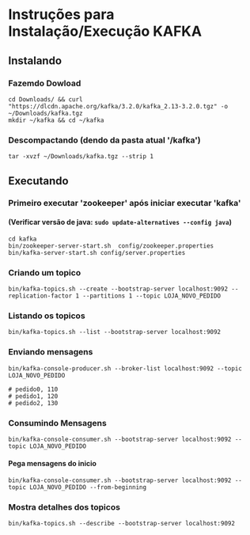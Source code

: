 # Instruções para Instalação/Execução KAFKA

## Instalando ##########

### Fazemdo Dowload
```
cd Downloads/ && curl "https://dlcdn.apache.org/kafka/3.2.0/kafka_2.13-3.2.0.tgz" -o ~/Downloads/kafka.tgz
mkdir ~/kafka && cd ~/kafka
```
### Descompactando (dendo da pasta atual '/kafka')
```
tar -xvzf ~/Downloads/kafka.tgz --strip 1
```


## Executando ##########

### Primeiro executar 'zookeeper' após iniciar executar 'kafka'
#### (Verificar versão de java: `sudo update-alternatives --config java`)
```
cd kafka
bin/zookeeper-server-start.sh  config/zookeeper.properties
bin/kafka-server-start.sh config/server.properties
```


### Criando um topico
```
bin/kafka-topics.sh --create --bootstrap-server localhost:9092 --replication-factor 1 --partitions 1 --topic LOJA_NOVO_PEDIDO
```

### Listando os topicos
```
bin/kafka-topics.sh --list --bootstrap-server localhost:9092
```

### Enviando mensagens
```
bin/kafka-console-producer.sh --broker-list localhost:9092 --topic LOJA_NOVO_PEDIDO

# pedido0, 110
# pedido1, 120
# pedido2, 130
```

### Consumindo Mensagens
```
bin/kafka-console-consumer.sh --bootstrap-server localhost:9092 --topic LOJA_NOVO_PEDIDO
```
#### Pega mensagens do inicio
```
bin/kafka-console-consumer.sh --bootstrap-server localhost:9092 --topic LOJA_NOVO_PEDIDO --from-beginning
```

### Mostra detalhes dos topicos
```
bin/kafka-topics.sh --describe --bootstrap-server localhost:9092
```
